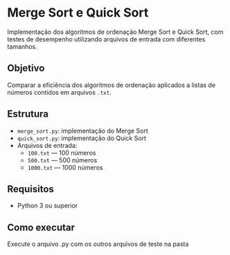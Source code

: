 # Merge Sort e Quick Sort

Implementação dos algoritmos de ordenação Merge Sort e Quick Sort, com testes de desempenho utilizando arquivos de entrada com diferentes tamanhos.

## Objetivo

Comparar a eficiência dos algoritmos de ordenação aplicados a listas de números contidos em arquivos `.txt`.

## Estrutura

- `merge_sort.py`: implementação do Merge Sort
- `quick_sort.py`: implementação do Quick Sort
- Arquivos de entrada:
  - `100.txt` — 100 números
  - `500.txt` — 500 números
  - `1000.txt` — 1000 números


## Requisitos

- Python 3 ou superior

## Como executar
Execute o arquivo .py com os outros arquivos de teste na pasta


